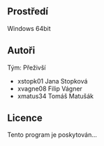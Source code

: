 Prostředí
---------

Windows 64bit

Autoři
------

Tým: Přeživší
- xstopk01 Jana Stopková
- xvagne08 Filip Vágner 
- xmatus34 Tomáš Matušák

Licence
-------

Tento program je poskytován...
